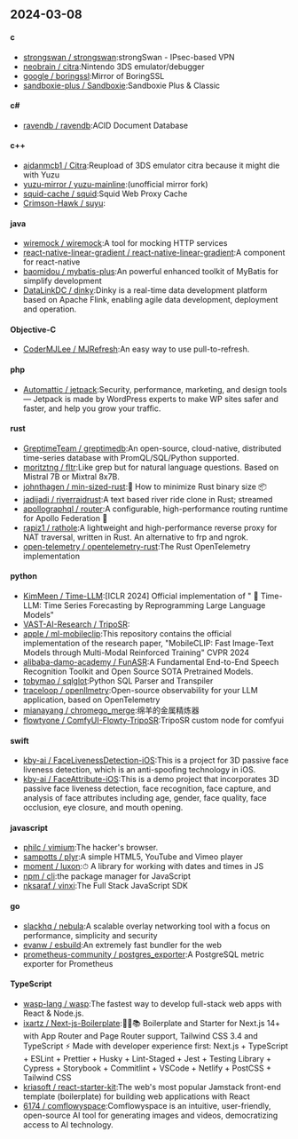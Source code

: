 ## 2024-03-08
#### c
* [strongswan / strongswan](https://github.com/strongswan/strongswan):strongSwan - IPsec-based VPN
* [neobrain / citra](https://github.com/neobrain/citra):Nintendo 3DS emulator/debugger
* [google / boringssl](https://github.com/google/boringssl):Mirror of BoringSSL
* [sandboxie-plus / Sandboxie](https://github.com/sandboxie-plus/Sandboxie):Sandboxie Plus & Classic
#### c#
* [ravendb / ravendb](https://github.com/ravendb/ravendb):ACID Document Database
#### c++
* [aidanmcb1 / Citra](https://github.com/aidanmcb1/Citra):Reupload of 3DS emulator citra because it might die with Yuzu
* [yuzu-mirror / yuzu-mainline](https://github.com/yuzu-mirror/yuzu-mainline):(unofficial mirror fork)
* [squid-cache / squid](https://github.com/squid-cache/squid):Squid Web Proxy Cache
* [Crimson-Hawk / suyu](https://github.com/Crimson-Hawk/suyu):
#### java
* [wiremock / wiremock](https://github.com/wiremock/wiremock):A tool for mocking HTTP services
* [react-native-linear-gradient / react-native-linear-gradient](https://github.com/react-native-linear-gradient/react-native-linear-gradient):A <LinearGradient /> component for react-native
* [baomidou / mybatis-plus](https://github.com/baomidou/mybatis-plus):An powerful enhanced toolkit of MyBatis for simplify development
* [DataLinkDC / dinky](https://github.com/DataLinkDC/dinky):Dinky is a real-time data development platform based on Apache Flink, enabling agile data development, deployment and operation.
#### Objective-C
* [CoderMJLee / MJRefresh](https://github.com/CoderMJLee/MJRefresh):An easy way to use pull-to-refresh.
#### php
* [Automattic / jetpack](https://github.com/Automattic/jetpack):Security, performance, marketing, and design tools — Jetpack is made by WordPress experts to make WP sites safer and faster, and help you grow your traffic.
#### rust
* [GreptimeTeam / greptimedb](https://github.com/GreptimeTeam/greptimedb):An open-source, cloud-native, distributed time-series database with PromQL/SQL/Python supported.
* [moritztng / fltr](https://github.com/moritztng/fltr):Like grep but for natural language questions. Based on Mistral 7B or Mixtral 8x7B.
* [johnthagen / min-sized-rust](https://github.com/johnthagen/min-sized-rust):🦀 How to minimize Rust binary size 📦
* [jadijadi / riverraidrust](https://github.com/jadijadi/riverraidrust):A text based river ride clone in Rust; streamed
* [apollographql / router](https://github.com/apollographql/router):A configurable, high-performance routing runtime for Apollo Federation 🚀
* [rapiz1 / rathole](https://github.com/rapiz1/rathole):A lightweight and high-performance reverse proxy for NAT traversal, written in Rust. An alternative to frp and ngrok.
* [open-telemetry / opentelemetry-rust](https://github.com/open-telemetry/opentelemetry-rust):The Rust OpenTelemetry implementation
#### python
* [KimMeen / Time-LLM](https://github.com/KimMeen/Time-LLM):[ICLR 2024] Official implementation of " 🦙 Time-LLM: Time Series Forecasting by Reprogramming Large Language Models"
* [VAST-AI-Research / TripoSR](https://github.com/VAST-AI-Research/TripoSR):
* [apple / ml-mobileclip](https://github.com/apple/ml-mobileclip):This repository contains the official implementation of the research paper, "MobileCLIP: Fast Image-Text Models through Multi-Modal Reinforced Training" CVPR 2024
* [alibaba-damo-academy / FunASR](https://github.com/alibaba-damo-academy/FunASR):A Fundamental End-to-End Speech Recognition Toolkit and Open Source SOTA Pretrained Models.
* [tobymao / sqlglot](https://github.com/tobymao/sqlglot):Python SQL Parser and Transpiler
* [traceloop / openllmetry](https://github.com/traceloop/openllmetry):Open-source observability for your LLM application, based on OpenTelemetry
* [mianayang / chromego_merge](https://github.com/mianayang/chromego_merge):绵羊的金属精炼器
* [flowtyone / ComfyUI-Flowty-TripoSR](https://github.com/flowtyone/ComfyUI-Flowty-TripoSR):TripoSR custom node for comfyui
#### swift
* [kby-ai / FaceLivenessDetection-iOS](https://github.com/kby-ai/FaceLivenessDetection-iOS):This is a project for 3D passive face liveness detection, which is an anti-spoofing technology in iOS.
* [kby-ai / FaceAttribute-iOS](https://github.com/kby-ai/FaceAttribute-iOS):This is a demo project that incorporates 3D passive face liveness detection, face recognition, face capture, and analysis of face attributes including age, gender, face quality, face occlusion, eye closure, and mouth opening.
#### javascript
* [philc / vimium](https://github.com/philc/vimium):The hacker's browser.
* [sampotts / plyr](https://github.com/sampotts/plyr):A simple HTML5, YouTube and Vimeo player
* [moment / luxon](https://github.com/moment/luxon):⏱ A library for working with dates and times in JS
* [npm / cli](https://github.com/npm/cli):the package manager for JavaScript
* [nksaraf / vinxi](https://github.com/nksaraf/vinxi):The Full Stack JavaScript SDK
#### go
* [slackhq / nebula](https://github.com/slackhq/nebula):A scalable overlay networking tool with a focus on performance, simplicity and security
* [evanw / esbuild](https://github.com/evanw/esbuild):An extremely fast bundler for the web
* [prometheus-community / postgres_exporter](https://github.com/prometheus-community/postgres_exporter):A PostgreSQL metric exporter for Prometheus
#### TypeScript
* [wasp-lang / wasp](https://github.com/wasp-lang/wasp):The fastest way to develop full-stack web apps with React & Node.js.
* [ixartz / Next-js-Boilerplate](https://github.com/ixartz/Next-js-Boilerplate):🚀🎉📚 Boilerplate and Starter for Next.js 14+ with App Router and Page Router support, Tailwind CSS 3.4 and TypeScript ⚡️ Made with developer experience first: Next.js + TypeScript + ESLint + Prettier + Husky + Lint-Staged + Jest + Testing Library + Cypress + Storybook + Commitlint + VSCode + Netlify + PostCSS + Tailwind CSS
* [kriasoft / react-starter-kit](https://github.com/kriasoft/react-starter-kit):The web's most popular Jamstack front-end template (boilerplate) for building web applications with React
* [6174 / comflowyspace](https://github.com/6174/comflowyspace):Comflowyspace is an intuitive, user-friendly, open-source AI tool for generating images and videos, democratizing access to AI technology.

